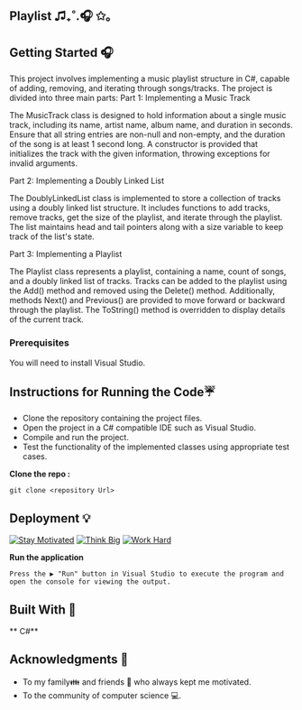 ## Playlist ♫₊˚.🎧 ✩｡

## Getting Started 🎧

This project involves implementing a music playlist structure in C#, capable of adding, removing, and iterating through songs/tracks. The project is divided into three main parts:
Part 1: Implementing a Music Track

The MusicTrack class is designed to hold information about a single music track, including its name, artist name, album name, and duration in seconds. Ensure that all string entries are non-null and non-empty, and the duration of the song is at least 1 second long. A constructor is provided that initializes the track with the given information, throwing exceptions for invalid arguments.

Part 2: Implementing a Doubly Linked List

The DoublyLinkedList class is implemented to store a collection of tracks using a doubly linked list structure. It includes functions to add tracks, remove tracks, get the size of the playlist, and iterate through the playlist. The list maintains head and tail pointers along with a size variable to keep track of the list's state.

Part 3: Implementing a Playlist

The Playlist class represents a playlist, containing a name, count of songs, and a doubly linked list of tracks. Tracks can be added to the playlist using the Add() method and removed using the Delete() method. Additionally, methods Next() and Previous() are provided to move forward or backward through the playlist. The ToString() method is overridden to display details of the current track.
 
### Prerequisites
You will need to install Visual Studio. 

## Instructions for Running the Code☔
- Clone the repository containing the project files.
- Open the project in a C# compatible IDE such as Visual Studio.
- Compile and run the project.
- Test the functionality of the implemented classes using appropriate test cases.

**Clone the repo :** 
```
git clone <repository Url>
```
## Deployment 💡
[![Stay Motivated](https://img.shields.io/badge/Stay-Motivated-teal.svg?style=for-the-badge)](https://github.com/sbommaganty) [![Think Big](https://img.shields.io/badge/Think-Big-orange.svg?style=for-the-badge)](https://www.linkedin.com/in/swamynathan-bommaganty-50a722154/) [![Work Hard](https://img.shields.io/badge/Work-Hard-blue.svg?style=for-the-badge)](https://github.com/sbommaganty)

**Run the application** 
```
Press the ▶️ "Run" button in Visual Studio to execute the program and open the console for viewing the output.
```
## Built With 🎯
** C#**

## Acknowledgments 💖

* To my family👪  and friends 👫 who always kept me motivated.
* To the community of computer science 💻.


